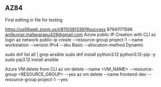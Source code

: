 ## AZ84

First editing in file for testing


https://us06web.zoom.us/j/81103813397#success
87941171596
anilkumar.mallavarapu429@gmail.com
Azure public IP Creation with CLI
az login
az network public-ip create --resource-group project-1 --name workstation --version IPv4 --sku Basic --allocation-method Dynamic

sudo dnf list all | grep ansible
sudo dnf install python3.12 python3.12-pip -y
sudo pip3.12 install ansible

Azure VM delete from CLI
az vm delete --name <VM_NAME> --resource-group <RESOURCE_GROUP> --yes
az vm delete --name frontend-dev --resource-group project-1 --yes